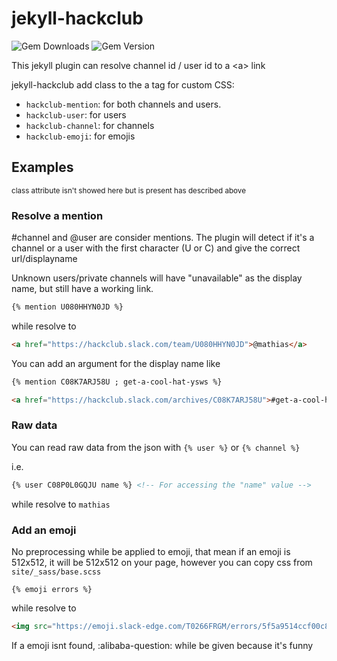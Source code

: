 # jekyll-hackclub
![Gem Downloads](https://img.shields.io/gem/dt/jekyll-hackclub?label=downloads)
![Gem Version](https://img.shields.io/gem/v/jekyll-hackclub?label=latest)

This jekyll plugin can resolve channel id / user id to a \<a> link

jekyll-hackclub add class to the a tag for custom CSS:
- `hackclub-mention`: for both channels and users.
- `hackclub-user`: for users
- `hackclub-channel`: for channels
- `hackclub-emoji`: for emojis

## Examples
<sub>class attribute isn't showed here but is present has described above</sub>

### Resolve a mention
#channel and @user are consider mentions. The plugin will detect if it's a channel or a user with the first character (U or C) and give the correct url/displayname

Unknown users/private channels will have "unavailable" as the display name, but still have a working link.

```markdown
{% mention U080HHYN0JD %}
```
while resolve to
```html
<a href="https://hackclub.slack.com/team/U080HHYN0JD">@mathias</a>
```

You can add an argument for the display name like
```markdown
{% mention C08K7ARJ58U ; get-a-cool-hat-ysws %}
```
```html
<a href="https://hackclub.slack.com/archives/C08K7ARJ58U">#get-a-cool-hat-ysws</a>
```

### Raw data
You can read raw data from the json with `{% user %}` or `{% channel %}`

i.e.
```markdown
{% user C08P0L0GQJU name %} <!-- For accessing the "name" value -->
```
while resolve to `mathias`

### Add an emoji
No preprocessing while be applied to emoji, that mean if an emoji is 512x512, it will be 512x512 on your page, however you can copy css from `site/_sass/base.scss`

```
{% emoji errors %}
```
while resolve to
```html
<img src="https://emoji.slack-edge.com/T0266FRGM/errors/5f5a9514ccf00c85.png" title=":errors:" alt=":errors:" class="hackclub-emoji">
```

If a emoji isnt found, :alibaba-question: while be given because it's funny
<img src="https://emoji.slack-edge.com/T0266FRGM/alibaba-question/c5ba32ce553206b8.png" style="height:1.25em;vertical-align:middle;">
